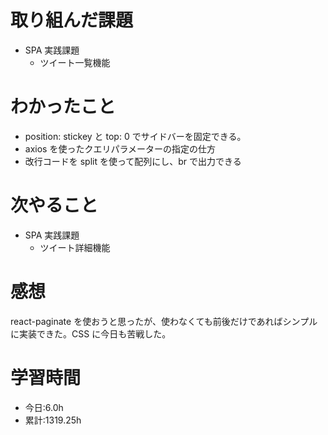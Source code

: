 # 取り組んだ課題

- SPA 実践課題
  - ツイート一覧機能

# わかったこと

- position: stickey と top: 0 でサイドバーを固定できる。
- axios を使ったクエリパラメーターの指定の仕方
- 改行コードを split を使って配列にし、br で出力できる

# 次やること

- SPA 実践課題
  - ツイート詳細機能

# 感想

react-paginate を使おうと思ったが、使わなくても前後だけであればシンプルに実装できた。CSS に今日も苦戦した。

# 学習時間

- 今日:6.0h
- 累計:1319.25h
